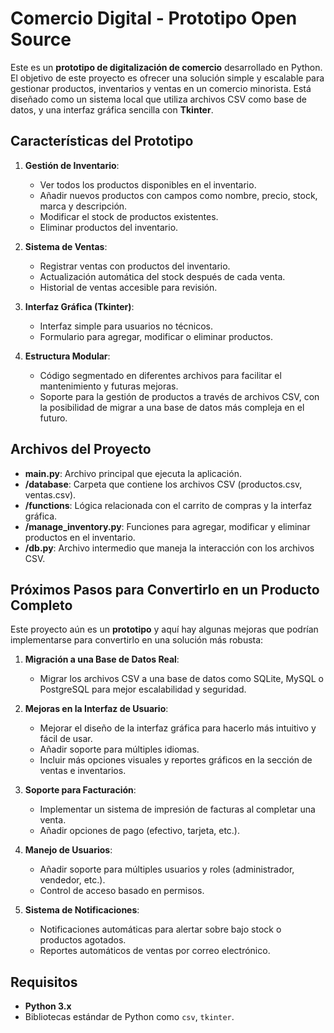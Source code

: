 # Comercio Digital - Prototipo Open Source

Este es un **prototipo de digitalización de comercio** desarrollado en Python. El objetivo de este proyecto es ofrecer una solución simple y escalable para gestionar productos, inventarios y ventas en un comercio minorista. Está diseñado como un sistema local que utiliza archivos CSV como base de datos, y una interfaz gráfica sencilla con **Tkinter**.

## Características del Prototipo

1. **Gestión de Inventario**:
   - Ver todos los productos disponibles en el inventario.
   - Añadir nuevos productos con campos como nombre, precio, stock, marca y descripción.
   - Modificar el stock de productos existentes.
   - Eliminar productos del inventario.

2. **Sistema de Ventas**:
   - Registrar ventas con productos del inventario.
   - Actualización automática del stock después de cada venta.
   - Historial de ventas accesible para revisión.

3. **Interfaz Gráfica (Tkinter)**:
   - Interfaz simple para usuarios no técnicos.
   - Formulario para agregar, modificar o eliminar productos.

4. **Estructura Modular**:
   - Código segmentado en diferentes archivos para facilitar el mantenimiento y futuras mejoras.
   - Soporte para la gestión de productos a través de archivos CSV, con la posibilidad de migrar a una base de datos más compleja en el futuro.

## Archivos del Proyecto

- **main.py**: Archivo principal que ejecuta la aplicación.
- **/database**: Carpeta que contiene los archivos CSV (productos.csv, ventas.csv).
- **/functions**: Lógica relacionada con el carrito de compras y la interfaz gráfica.
- **/manage_inventory.py**: Funciones para agregar, modificar y eliminar productos en el inventario.
- **/db.py**: Archivo intermedio que maneja la interacción con los archivos CSV.

## Próximos Pasos para Convertirlo en un Producto Completo

Este proyecto aún es un **prototipo** y aquí hay algunas mejoras que podrían implementarse para convertirlo en una solución más robusta:

1. **Migración a una Base de Datos Real**:
   - Migrar los archivos CSV a una base de datos como SQLite, MySQL o PostgreSQL para mejor escalabilidad y seguridad.

2. **Mejoras en la Interfaz de Usuario**:
   - Mejorar el diseño de la interfaz gráfica para hacerlo más intuitivo y fácil de usar.
   - Añadir soporte para múltiples idiomas.
   - Incluir más opciones visuales y reportes gráficos en la sección de ventas e inventarios.

3. **Soporte para Facturación**:
   - Implementar un sistema de impresión de facturas al completar una venta.
   - Añadir opciones de pago (efectivo, tarjeta, etc.).

4. **Manejo de Usuarios**:
   - Añadir soporte para múltiples usuarios y roles (administrador, vendedor, etc.).
   - Control de acceso basado en permisos.

5. **Sistema de Notificaciones**:
   - Notificaciones automáticas para alertar sobre bajo stock o productos agotados.
   - Reportes automáticos de ventas por correo electrónico.

## Requisitos

- **Python 3.x**
- Bibliotecas estándar de Python como `csv`, `tkinter`.